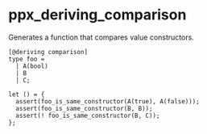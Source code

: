 # ppx_deriving_comparison

Generates a function that compares value constructors.

```reason
[@deriving comparison]
type foo =
  | A(bool)
  | B
  | C;

let () = {
  assert(foo_is_same_constructor(A(true), A(false)));
  assert(foo_is_same_constructor(B, B));
  assert(! foo_is_same_constructor(B, C));
};
```

